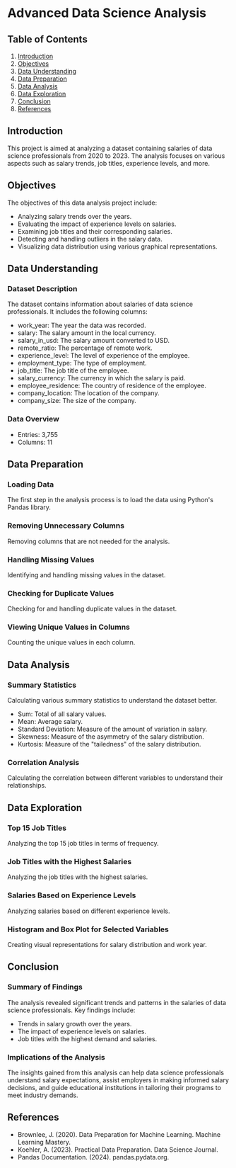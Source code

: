 # Advanced Data Science Analysis

## Table of Contents
1. [Introduction](#introduction)
2. [Objectives](#objectives)
3. [Data Understanding](#data-understanding)
4. [Data Preparation](#data-preparation)
5. [Data Analysis](#data-analysis)
6. [Data Exploration](#data-exploration)
7. [Conclusion](#conclusion)
8. [References](#references)

## Introduction

This project is aimed at analyzing a dataset containing salaries of data science professionals from 2020 to 2023. The analysis focuses on various aspects such as salary trends, job titles, experience levels, and more.

## Objectives

The objectives of this data analysis project include:

- Analyzing salary trends over the years.
- Evaluating the impact of experience levels on salaries.
- Examining job titles and their corresponding salaries.
- Detecting and handling outliers in the salary data.
- Visualizing data distribution using various graphical representations.

## Data Understanding

### Dataset Description

The dataset contains information about salaries of data science professionals. It includes the following columns:

- work_year: The year the data was recorded.
- salary: The salary amount in the local currency.
- salary_in_usd: The salary amount converted to USD.
- remote_ratio: The percentage of remote work.
- experience_level: The level of experience of the employee.
- employment_type: The type of employment.
- job_title: The job title of the employee.
- salary_currency: The currency in which the salary is paid.
- employee_residence: The country of residence of the employee.
- company_location: The location of the company.
- company_size: The size of the company.

### Data Overview

- Entries: 3,755
- Columns: 11

## Data Preparation

### Loading Data

The first step in the analysis process is to load the data using Python's Pandas library.

### Removing Unnecessary Columns

Removing columns that are not needed for the analysis.

### Handling Missing Values

Identifying and handling missing values in the dataset.

### Checking for Duplicate Values

Checking for and handling duplicate values in the dataset.

### Viewing Unique Values in Columns

Counting the unique values in each column.

## Data Analysis

### Summary Statistics

Calculating various summary statistics to understand the dataset better.

- Sum: Total of all salary values.
- Mean: Average salary.
- Standard Deviation: Measure of the amount of variation in salary.
- Skewness: Measure of the asymmetry of the salary distribution.
- Kurtosis: Measure of the "tailedness" of the salary distribution.

### Correlation Analysis

Calculating the correlation between different variables to understand their relationships.

## Data Exploration

### Top 15 Job Titles

Analyzing the top 15 job titles in terms of frequency.

### Job Titles with the Highest Salaries

Analyzing the job titles with the highest salaries.

### Salaries Based on Experience Levels

Analyzing salaries based on different experience levels.

### Histogram and Box Plot for Selected Variables

Creating visual representations for salary distribution and work year.

## Conclusion

### Summary of Findings

The analysis revealed significant trends and patterns in the salaries of data science professionals. Key findings include:

- Trends in salary growth over the years.
- The impact of experience levels on salaries.
- Job titles with the highest demand and salaries.

### Implications of the Analysis

The insights gained from this analysis can help data science professionals understand salary expectations, assist employers in making informed salary decisions, and guide educational institutions in tailoring their programs to meet industry demands.

## References

- Brownlee, J. (2020). Data Preparation for Machine Learning. Machine Learning Mastery.
- Koehler, A. (2023). Practical Data Preparation. Data Science Journal.
- Pandas Documentation. (2024). pandas.pydata.org.
